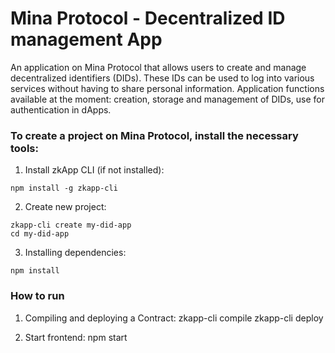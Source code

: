 # Mina Protocol - Decentralized ID management App
An application on Mina Protocol that allows users to create and manage decentralized identifiers (DIDs). These IDs can be used to log into various services without having to share personal information. Application functions available at the moment: creation, storage and management of DIDs, use for authentication in dApps.

### To create a project on Mina Protocol, install the necessary tools:

1. Install zkApp CLI (if not installed):
```
npm install -g zkapp-cli
```

2. Create new project:
```
zkapp-cli create my-did-app
cd my-did-app
```

3. Installing dependencies:
```
npm install
```

### How to run
1. Compiling and deploying a Contract:
zkapp-cli compile
zkapp-cli deploy

2. Start frontend:
npm start
